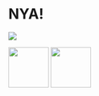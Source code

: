 # NYA!
<a href="https://www.guilded.gg/r/zzWErmYwGl?i=4PRqV9lm"><img src="https://img.guildedcdn.com/asset/Logos/logomark/Color/Guilded_Logomark_Color.png?ver=3"></a>

<a href="https://discord.gg/v68Z2SYq"><img src="https://pnggrid.com/wp-content/uploads/2021/05/Discord-Logo-Square-1024x1024.png" width="80"></a>
<a href="https://rvlt.gg/Kta5NAEs"><img src="https://developers.revolt.chat/img/logo.png" width="80"></a>

